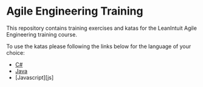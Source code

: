 # Agile Engineering Training

This repository contains training exercises and katas for the LeanIntuit Agile Engineering training course.

To use the katas please following the links below for the language of your choice:

 * [C#](cs)
 * [Java](java)
 * [Javascript][js]
 